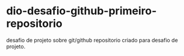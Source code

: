 # dio-desafio-github-primeiro-repositorio
desafio de projeto sobre git/github
repositorio criado para desafio de projeto.

